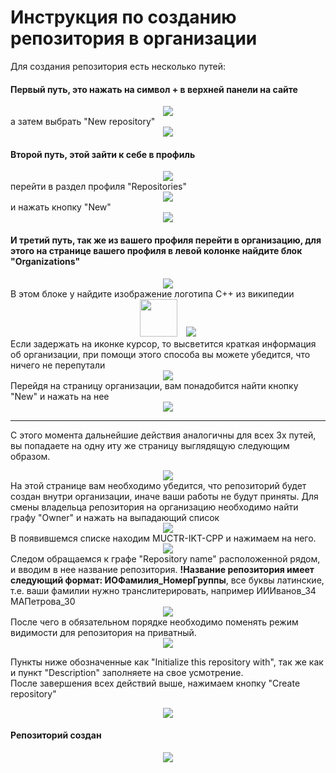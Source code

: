 # Инструкция по созданию репозитория в организации
Для создания репозитория есть несколько путей:

#### Первый путь, это нажать на символ + в верхней панели на сайте
<div align="center">
    <img src="./imgs/image_1.png" />
</div>
а затем выбрать "New repository"
<div align="center">
    <img src="./imgs/image_2.png" />
</div>

#### Второй путь, этой зайти к себе в профиль
<div align="center">
    <img src="./imgs/image_10.png" />
</div>
перейти в раздел профиля "Repositories"
<div align="center">
    <img src="./imgs/image_11.png" />
</div>
и нажать кнопку "New"
<div align="center">
    <img src="./imgs/image_12.png" />
</div>

#### И третий путь, так же из вашего профиля перейти в организацию, для этого на странице вашего профиля в левой колонке найдите блок "Organizations"
<div align="center">
    <img src="./imgs/image_13.png" />
</div>
В этом блоке у найдите изображение логотипа C++ из википедии
<div align="center">
    <img src="./imgs/logo_cpp.png" width="60px" style="padding-right: 10px;"/>
    <img src="./imgs/image_14.png" />
</div>
Если задержать на иконке курсор, то высветится краткая информация об организации, при помощи этого способа вы можете убедится, что ничего не перепутали
<div align="center">
    <img src="./imgs/image_15.png" />
</div>
Перейдя на страницу организации, вам понадобится найти кнопку "New" и нажать на нее
<div align="center">
    <img src="./imgs/image_16.png" />
</div>

----------------------------

С этого момента дальнейшие действия аналогичны для всех 3х путей, вы попадаете на одну  иту же страницу выглядящую следующим образом.
<div align="center">
    <img src="./imgs/image_3.png" />
</div>
На этой странице вам необходимо убедится, что репозиторий будет создан внутри организации, иначе ваши работы не будут приняты.
Для смены владельца репозитория на организацию необходимо найти графу "Owner" и нажать на выпадающий список
<div align="center">
    <img src="./imgs/image_4.png" />
</div>
В появившемся списке находим MUCTR-IKT-CPP и нажимаем на него.
<div align="center">
    <img src="./imgs/image_5.png" />
</div>
Следом обращаемся к графе "Repository name" расположенной рядом, и вводим в нее название репозитория. <b>!Название репозитория имеет следующий формат: ИОФамилия_НомерГруппы</b>, все буквы латинские, т.е. ваши фамилии нужно транслитерировать, например ИИИванов_34 МАПетрова_30
<div align="center">
    <img src="./imgs/image_6.png" />
</div>
После чего в обязательном порядке необходимо поменять режим видимости для репозитория на приватный.
<div align="center">
    <img src="./imgs/image_7.png" />
</div>

Пункты ниже обозначенные как "Initialize this repository with", так же как и пункт "Description" заполняете на свое усмотрение.  
После завершения всех действий выше, нажимаем кнопку "Create repository"
<div align="center">
    <img src="./imgs/image_8.png" />
</div>

#### Репозиторий создан 
<div align="center">
    <img src="./imgs/image_9.png" />
</div>
